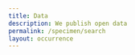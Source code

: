 ```yaml
---
title: Data
description: We publish open data
permalink: /specimen/search
layout: occurrence
---
```

